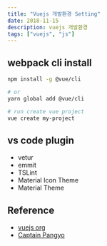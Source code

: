 ```yaml
---
title: "Vuejs 개발환경 Setting"
date: 2018-11-15
description: vuejs 개발환경
tags: ["vuejs", "js"]
---
```


## webpack cli install

```sh
npm install -g @vue/cli

# or
yarn global add @vue/cli

# run create vue project
vue create my-project
```

## vs code plugin

- vetur
- emmit
- TSLint
- Material Icon Theme
- Material Theme

## Reference

- [vuejs org](https://vuejs.org)
- [Captain Pangyo](https://joshua1988.github.io/tech/)
